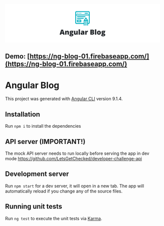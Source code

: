 ![App Banner](src/assets/images/app-banner.png)

## Demo: [https://ng-blog-01.firebaseapp.com/](https://ng-blog-01.firebaseapp.com/)

# Angular Blog

This project was generated with [Angular CLI](https://github.com/angular/angular-cli) version 9.1.4.

## Installation

Run `npm i` to install the dependencies

## API server (IMPORTANT!)
The mock API server needs to run locally before serving the app in dev mode
https://github.com/LetsGetChecked/developer-challenge-api

## Development server

Run `npm start` for a dev server, it will open in a new tab. The app will automatically reload if you change any of the source files.

## Running unit tests

Run `ng test` to execute the unit tests via [Karma](https://karma-runner.github.io).